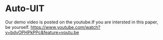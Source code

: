 # Auto-UIT

Our demo video is posted on the youtube.If you are intersted in this paper, be yourself.
https://www.youtube.com/watch?v=bdvOPHPkPPc&feature=youtu.be
